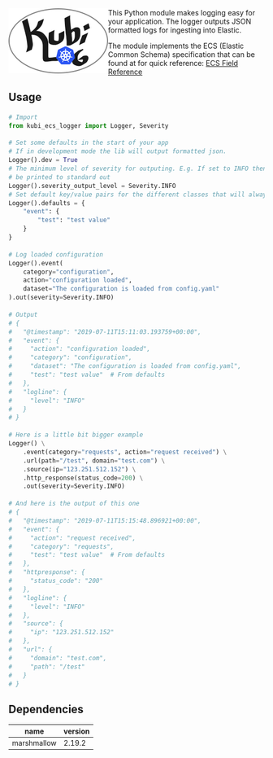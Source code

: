 <img align="left" src="https://github.com/kumina/kubi_ecs_logger/blob/master/logo.png">
This Python module makes logging easy for your application.  
The logger outputs JSON formatted logs for ingesting into Elastic.  

The module implements the ECS (Elastic Common Schema) specification that
can be found at for quick reference: 
[ECS Field Reference](https://www.elastic.co/guide/en/ecs/current/ecs-field-reference.html#ecs-field-reference)

## Usage
```python 
# Import 
from kubi_ecs_logger import Logger, Severity

# Set some defaults in the start of your app
# If in development mode the lib will output formatted json.
Logger().dev = True
# The minimum level of severity for outputing. E.g. If set to INFO then DEBUG logs will not 
# be printed to standard out
Logger().severity_output_level = Severity.INFO
# Set default key/value pairs for the different classes that will always be appended before final output
Logger().defaults = {
    "event": {
        "test": "test value"
    }
}

# Log loaded configuration
Logger().event(
    category="configuration",
    action="configuration loaded",
    dataset="The configuration is loaded from config.yaml"
).out(severity=Severity.INFO)

# Output
# {
#   "@timestamp": "2019-07-11T15:11:03.193759+00:00",
#   "event": {
#     "action": "configuration loaded",
#     "category": "configuration",
#     "dataset": "The configuration is loaded from config.yaml",
#     "test": "test value"  # From defaults
#   },
#   "logline": {
#     "level": "INFO"
#   }
# }

# Here is a little bit bigger example
Logger() \
    .event(category="requests", action="request received") \
    .url(path="/test", domain="test.com") \
    .source(ip="123.251.512.152") \
    .http_response(status_code=200) \
    .out(severity=Severity.INFO)

# And here is the output of this one
# {
#   "@timestamp": "2019-07-11T15:15:48.896921+00:00",
#   "event": {
#     "action": "request received",
#     "category": "requests",
#     "test": "test value"  # From defaults
#   },
#   "httpresponse": {
#     "status_code": "200"
#   },
#   "logline": {
#     "level": "INFO"
#   },
#   "source": {
#     "ip": "123.251.512.152"
#   },
#   "url": {
#     "domain": "test.com",
#     "path": "/test"
#   }
# }
```

## Dependencies
| name        | version |
|-------------|---------|
| marshmallow | 2.19.2  |
